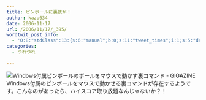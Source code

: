 ```yaml
---
title: ピンボールに裏技が！
author: kazu634
date: 2006-11-17
url: /2006/11/17/_395/
wordtwit_post_info:
  - 'O:8:"stdClass":13:{s:6:"manual";b:0;s:11:"tweet_times";i:1;s:5:"delay";i:0;s:7:"enabled";i:1;s:10:"separation";s:2:"60";s:7:"version";s:3:"3.7";s:14:"tweet_template";b:0;s:6:"status";i:2;s:6:"result";a:0:{}s:13:"tweet_counter";i:2;s:13:"tweet_log_ids";a:1:{i:0;i:2647;}s:9:"hash_tags";a:0:{}s:8:"accounts";a:1:{i:0;s:7:"kazu634";}}'
categories:
  - つれづれ

---
```

<div class="section">
<p>
<a href="http://gigazine.net/index.php?/news/comments/20061117_pinball/" onclick="__gaTracker('send', 'event', 'outbound-article', 'http://gigazine.net/index.php?/news/comments/20061117_pinball/', '');" target="_blank"><img alt="Windows付属ピンボールのボールをマウスで動かす裏コマンド - GIGAZINE" align="left" src="http://img.simpleapi.net/small/http://gigazine.net/index.php?/news/comments/20061117_pinball/" border="0" /></a>
</p></p> 
  
<p>
    　Windows付属のピンボールをマウスで動かせる裏コマンドが存在するようです。こんなのがあったら、ハイスコア取り放題なんじゃないか？！
</p>
</div>